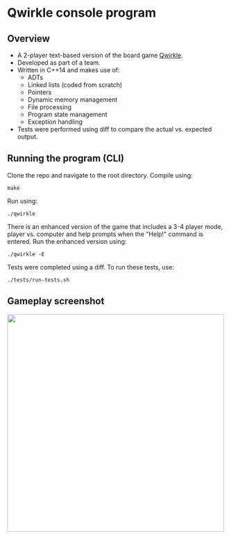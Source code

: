 # Qwirkle console program
## Overview
- A 2-player text-based version of the board game [Qwirkle](https://www.ultraboardgames.com/qwirkle/game-rules.php).
- Developed as part of a team. 
- Written in C++14 and makes use of:
  - ADTs
  - Linked lists (coded from scratch)
  - Pointers
  - Dynamic memory management
  - File processing
  - Program state management
  - Exception handling
- Tests were performed using diff to compare the actual vs. expected output.

## Running the program (CLI)
Clone the repo and navigate to the root directory. Compile using:
```
make
```
Run using:
```
./qwirkle
```
There is an enhanced version of the game that includes a 3-4 player mode, player vs. computer and help prompts when the "Help!" command is entered. Run the enhanced version using:
```
./qwirkle -E
```
Tests were completed using a diff. To run these tests, use: 
```
./tests/run-tests.sh  
```
## Gameplay screenshot

<img src="https://github.com/CarelleRichards/qwirkle/assets/137973963/4ddbcb79-be7f-47f6-8377-7a6c7b92121e" width=500px>
